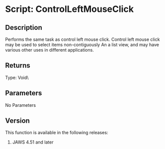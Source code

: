 # Script: ControlLeftMouseClick

## Description

Performs the same task as control left mouse click. Control left mouse
click may be used to select items non-contiguously An a list view, and
may have various other uses in different applications.

## Returns

Type: Void\

## Parameters

No Parameters

## Version

This function is available in the following releases:

1.  JAWS 4.51 and later
